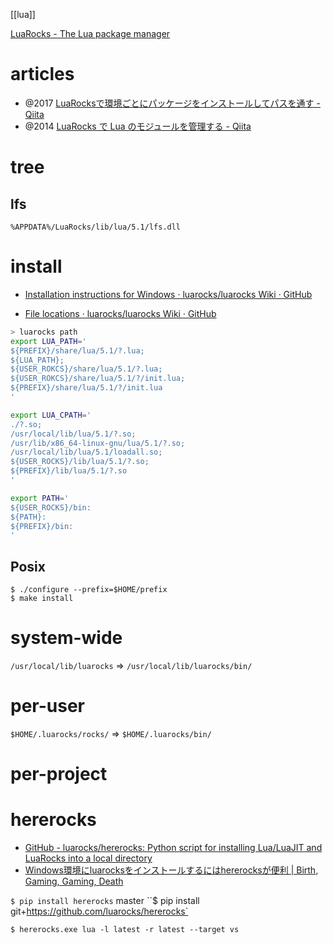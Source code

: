 [[lua]]

[LuaRocks - The Lua package manager](https://luarocks.org/)

# articles
- @2017 [LuaRocksで環境ごとにパッケージをインストールしてパスを通す - Qiita](https://qiita.com/iwai/items/61419987a1d859245dde#lua_path)
- @2014 [LuaRocks で Lua のモジュールを管理する - Qiita](https://qiita.com/mah0x211/items/a07a2628f129285a9337)

# tree

## lfs
```
%APPDATA%/LuaRocks/lib/lua/5.1/lfs.dll
```

# install
- [Installation instructions for Windows · luarocks/luarocks Wiki · GitHub](https://github.com/luarocks/luarocks/wiki/Installation-instructions-for-Windows)

- [File locations · luarocks/luarocks Wiki · GitHub](https://github.com/luarocks/luarocks/wiki/File-locations)

```sh
> luarocks path
export LUA_PATH='
${PREFIX}/share/lua/5.1/?.lua;
${LUA_PATH};
${USER_ROKCS}/share/lua/5.1/?.lua;
${USER_ROKCS}/share/lua/5.1/?/init.lua;
${PREFIX}/share/lua/5.1/?/init.lua
'

export LUA_CPATH='
./?.so;
/usr/local/lib/lua/5.1/?.so;
/usr/lib/x86_64-linux-gnu/lua/5.1/?.so;
/usr/local/lib/lua/5.1/loadall.so;
${USER_ROCKS}/lib/lua/5.1/?.so;
${PREFIX}/lib/lua/5.1/?.so
'

export PATH='
${USER_ROCKS}/bin:
${PATH}:
${PREFIX}/bin:
'
```

## Posix

```
$ ./configure --prefix=$HOME/prefix
$ make install
```

# system-wide
`/usr/local/lib/luarocks`
=>
`/usr/local/lib/luarocks/bin/`

# per-user
`$HOME/.luarocks/rocks/`
=>
`$HOME/.luarocks/bin/`

# per-project

# hererocks
- [GitHub - luarocks/hererocks: Python script for installing Lua/LuaJIT and LuaRocks into a local directory](https://github.com/luarocks/hererocks)
- [Windows環境にluarocksをインストールするにはhererocksが便利 | Birth, Gaming, Gaming, Death](https://bggd.github.io/2019/12/20/hererocks-on-windows.html)

`$ pip install hererocks`
master
``$ pip install git+https://github.com/luarocks/hererocks`

`$ hererocks.exe lua -l latest -r latest --target vs`
